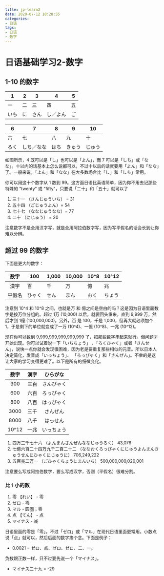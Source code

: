 ```yaml
---
title: jp-learn2
date: 2020-07-12 10:28:55
categories: 
- 日语
tags:
- 日语
- 数字
---
```


# 日语基础学习2-数字

## 1-10 的数字

| 1    | 2    | 3    | 4        | 5    |
| ---- | ---- | ---- | -------- | ---- |
| 一   | 二   | 三   | 四       | 五   |
| いち | に   | さん | し／よん | ご   |

| 6    | 7          | 8    | 9      | 10     |
| ---- | ---------- | ---- | ------ | ------ |
| 六   | 七         | 八   | 九     | 十     |
| ろく | しち／なな | はち | きゅう | じゅう |

如图所示，4 既可以是「し」也可以是「よん」，而 7 可以是「しち」或「なな」。十以内的话基本上怎么说都可以，不过十以后的话就要用「よん」和「なな」了。一般来说，「よん」和「なな」在大多数场合比「し」和「しち」常用。

你可以用这十个数字从 1 数到 99。这方面日语比英语简单，因为你不用去记那些特殊的 "twenty" 或 "fifty"，只要说「二十」和「五十」就可以了

1. 三十一 （さんじゅういち） = 31
2. 五十四 （ごじゅうよん）= 54
3. 七十七 （ななじゅうなな）= 77
4. 二十 （にじゅう） = 20

注意数字不是全用汉字写，就是全用阿拉伯数字写，因为写平假名的话会长到让你难以分辨。

## 超过 99 的数字

下面是更大的数字：

|  数字  | 100    | 1,000 | 10,000 | 10^8 | 10^12  |
| :----: | ------ | ----- | ------ | ---- | ------ |
|  漢字  | 百     | 千    | 万     | 億   | 兆     |
| 平假名 | ひゃく | せん  | まん   | おく | ちょう |

注意到 10^4 和 10^8 之间，也就是万 和 億之间是空白的吗？这是因为日语里面数字是按万位分组的。超过 1万 (10,000) 以后，就要回头重来，直到 9,999 万，然后才到 1億 (100,000,000)。另外，百 是 100，千是 1,000，但再大就必须加个 1，于是剩下的单位就变成了一万 (10^4)、一億 (10^8)、一兆 (10^12)。

现在你可以数到 9,999,999,999,999,999 了，把那些数字串起来就行。但问题才开始出现。你可以试着说一下「いちちょう」 、「ろくひゃく」或者「さんせん」，说快一点你就会发现很困难，因为老是要重复那些相似的元音。所以日本人决定简化，发音成「いっちょう」、 「ろっぴゃく」和「さんぜん」。不幸的是这让大家的学习变得更难了。以下是所有的细微变化。

| 数字  | 漢字 |  ひらがな  |
| :---: | :--: | :--------: |
|  300  | 三百 | さんびゃく |
|  600  | 六百 | ろっぴゃく |
|  800  | 八百 | はっぴゃく |
| 3000  | 三千 |  さんぜん  |
| 8000  | 八千 |  はっせん  |
| 10^12 | 一兆 | いっちょう |

1. 四万三千七十六 （よんまんさんぜんななじゅうろく）
   43,076
2. 七億六百二十四万九千二百二十二 （ななおくろっぴゃくにじゅうよんまんきゅうせんにひゃくにじゅうに）
   706,249,222
3. 五百兆二万一 （ごひゃくちょうにまんいち）
   500,000,000,020,001

注意要么写成阿拉伯数字，要么写成汉字，否则（平假名）很难分割。

### 比 1 小的数

1. 零 【れい】 - 零
2. ゼロ - 零
3. マル - 圆圈；零
4. 点 【てん】 - 点
5. マイナス - 减

日语里面的零是「零」，不过「ゼロ」或「マル」在现代日语里面更常用。小数点说「点」就可以，然后后面的数字挨个念。下面是例子：

- 0.0021 = ゼロ、点、ゼロ、ゼロ、二、一。

负数跟正数一样，只不过要先说一个「マイナス」。

- マイナス二十九 = -29



